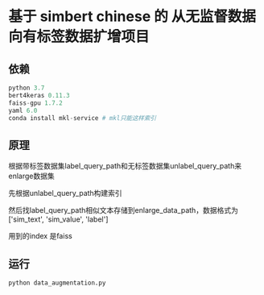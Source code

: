 # 基于 simbert chinese 的 从无监督数据向有标签数据扩增项目

## 依赖
```py
python 3.7
bert4keras 0.11.3
faiss-gpu 1.7.2
yaml 6.0
conda install mkl-service # mkl只能这样索引
```

## 原理

根据带标签数据集label_query_path和无标签数据集unlabel_query_path来enlarge数据集

先根据unlabel_query_path构建索引

然后找label_query_path相似文本存储到enlarge_data_path，数据格式为['sim_text', 'sim_value', 'label']

用到的index 是faiss 

## 运行

```py
python data_augmentation.py
```
